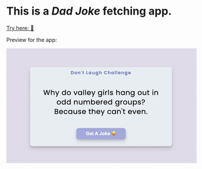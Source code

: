 # This is a **_Dad Joke_** fetching app.

[Try here: 🔗]()

Preview for the app:

<img src="preview.gif" width="500" alt="preview">
